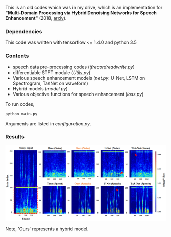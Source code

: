 This is an old codes which was in my drive, which is an implementation for 
**"Multi-Domain Processing via Hybrid Denoising Networks for Speech Enhancement"**
(2018, [arxiv](https://arxiv.org/abs/1812.08914)).

### Dependencies
This code was written with tensorflow <= 1.4.0 and python 3.5

### Contents
- speech data pre-processing codes (*tfrecordreadwrite.py*)
- differentiable STFT module (*Utils.py*)
- Various speech enhancement models (*net.py*: U-Net, LSTM on Spectrogram, TasNet on waveform)
- Hybrid models (*model.py*)
- Various objective functions for speech enhancement (*loss.py*)

To run codes, 
```
python main.py
```

Arguments are listed in *configuration.py*.

### Results
![Spectrograms](./speech.PNG)

Note, 'Ours' represents a hybrid model.  
